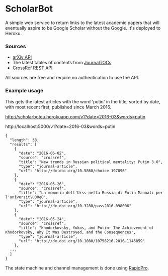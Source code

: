 # ScholarBot
A simple web service to return links to the latest academic papers that will eventually aspire to be Google Scholar without the Google. It's deployed to Heroku.

### Sources
* [arXiv API](http://arxiv.org/help/api/index)
* The latest tables of contents from [JournalTOCs](http://www.journaltocs.ac.uk/develop.php)
* [CrossRef REST API](https://github.com/CrossRef/rest-api-doc/blob/master/rest_api.md)

All sources are free and require no authentication to use the API.

### Example usage

This gets the latest articles with the word 'putin' in the title, sorted by date, with most recent first, published since March 2016.

http://scholarboteu.herokuapp.com/v1?date=2016-03&words=putin

http://localhost:5000/v1?date=2016-03&words=putin

```
{
  "length": 38,
  "results": [
    {
      "date": "2016-06-02",
      "source": "crossref",
      "title": "New trends in Russian political mentality: Putin 3.0",
      "type": "journal-article",
      "url": "http://dx.doi.org/10.5860/choice.197096"
    },
    {
      "date": "2016-05-26",
      "source": "crossref",
      "title": "La memoria dell'Urss nella Russia di Putin Manuali per l'universit\u00e0",
      "type": "journal-article",
      "url": "http://dx.doi.org/10.3280/pass2016-098006"
    },
    {
      "date": "2016-05-24",
      "source": "crossref",
      "title": "Khodorkovsky, Yukos, and Putin: The Achievement of Khodorkovsky, Why It Was Destroyed, and the Consequences",
      "type": "journal-article",
      "url": "http://dx.doi.org/10.1080/10758216.2016.1146859"
    },
  ...
  ]
}
```

The state machine and channel management is done using [RapidPro](https://github.com/rapidpro/rapidpro).
